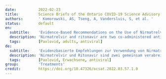 ```yaml
---
date:          2022-02-23
title:         Science Briefs of the Ontario COVID-19 Science Advisory Table
authors:       ' Komorowski, AS, Tseng, A, Vandersluis, S, et al. '
status:        default
en:
  subtitle:    'Evidence-Based Recommendations on the Use of Nirmatrelvir/Ritonavir (Paxlovid) for Adults in Ontario'
  description: 'Nirmatrelvir and ritonavir are two co-administered antiviral medications, marketed under the name Paxlovid in Canada, for the treatment of SARS-CoV-2 infection. Nirmatrelvir is an inhibitor of SARS-CoV-2 3CL-like protease that prevents polyprotein cleavage of proteins necessary for SARS-CoV-2 genome replication. Nirmatrelvir has been studied in combination with ritonavir, a medication that has no known activity against SARS-CoV-2 but slows the metabolism of nirmatrelvir by inhibiting hepatic enzymes, thus “boosting” concentrations of nirmatrelvir.  '
  tags:        [Paxlovid, adults, antiviral]
de:
  subtitle:    'Evidenzbasierte Empfehlungen zur Verwendung von Nirmatrelvir/Ritonavir (Paxlovid) für Erwachsene in Ontario'
  description: 'Nirmatrelvir und Ritonavir sind zwei gemeinsam verabreichte antivirale Medikamente, die in Kanada unter dem Namen Paxlovid zur Behandlung der SARS-CoV-2-Infektion vertrieben werden. Nirmatrelvir ist ein Inhibitor der 3CL-ähnlichen Protease von SARS-CoV-2, der die Polyproteinspaltung von Proteinen verhindert, die für die Replikation des SARS-CoV-2-Genoms notwendig sind. Nirmatrelvir wurde in Kombination mit Ritonavir untersucht, einem Medikament, von dem keine Aktivität gegen SARS-CoV-2 bekannt ist, das aber den Metabolismus von Nirmatrelvir verlangsamt, indem es hepatische Enzyme hemmt und so die Konzentrationen von Nirmatrelvir "erhöht".' 
  tags:        [Paxlovid, Erwachsene, antiviral]
group:         'Treatments'
credit:        https://doi.org/10.47326/ocsat.2022.03.57.1.0
---
```

